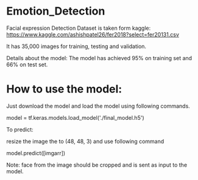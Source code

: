 # Emotion_Detection
Facial expression Detection
Dataset is taken form kaggle: https://www.kaggle.com/ashishpatel26/fer2018?select=fer20131.csv

It has 35,000 images for training, testing and validation.

Details about the model:
The model has achieved 95% on training set and 66% on test set.

# How to use the model:
Just download the model and load the model using following commands.

model = tf.keras.models.load_model('./final_model.h5')

To predict:

resize the image the to (48, 48, 3) and use following command

model.predict([imgarr])

Note: face from the image should be cropped and is sent as input to the model.
